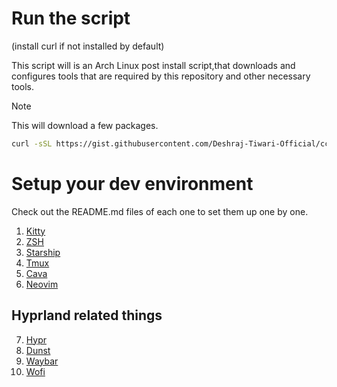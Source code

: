 # Run the script 
(install curl if not installed by default)

This script will is an Arch Linux post install script,that downloads and configures tools that are required by this repository and other necessary tools.
> [!NOTE]
> This will download a few packages.

```bash
curl -sSL https://gist.githubusercontent.com/Deshraj-Tiwari-Official/cca2335cd4d2bd21391aa7145f75756b/raw/e2fc89cd63d40a9d1e8855de33edda1c20cfefa7/setup.sh | bash
```

# Setup your dev environment

Check out the README.md files of each one to set them up one by one.

1. [Kitty](./kitty/.config/kitty/README.md)
2. [ZSH](./zsh/README.md)
3. [Starship](./starship/.config/README.md)
4. [Tmux](./tmux/.config/tmux/README.md)
5. [Cava](./cava/.config/cava/README.md)
6. [Neovim](./nvim/.config/nvim/README.md)

## Hyprland related things
7. [Hypr](./hypr/.config/hypr/README.md)
8. [Dunst](./dunst/.config/dunst/README.md)
9. [Waybar](./waybar/.config/waybar/README.md)
10. [Wofi](./wofi/.config/wofi/README.md)
